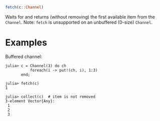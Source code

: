 ```julia
fetch(c::Channel)
```

Waits for and returns (without removing) the first available item from the `Channel`. Note: `fetch` is unsupported on an unbuffered (0-size) `Channel`.

# Examples

Buffered channel:

```jldoctest
julia> c = Channel(3) do ch
           foreach(i -> put!(ch, i), 1:3)
       end;

julia> fetch(c)
1

julia> collect(c)  # item is not removed
3-element Vector{Any}:
 1
 2
 3
```
